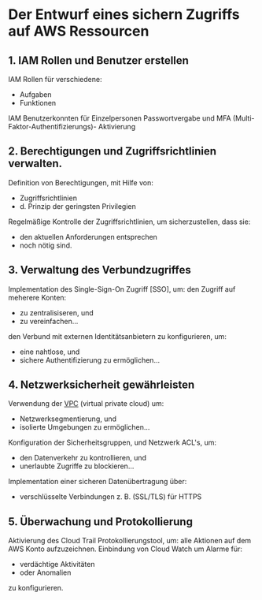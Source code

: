 # Der Entwurf eines sichern Zugriffs auf AWS Ressourcen

## 1. IAM Rollen und Benutzer erstellen
IAM Rollen für verschiedene:
* Aufgaben
* Funktionen

IAM Benutzerkonnten für Einzelpersonen
Passwortvergabe und MFA (Multi-Faktor-Authentifizierungs)- Aktivierung

## 2. Berechtigungen und Zugriffsrichtlinien verwalten.
Definition von Berechtigungen, mit Hilfe von:
* Zugriffsrichtlinien
* d. Prinzip der geringsten Privilegien


Regelmäßige Kontrolle der Zugriffsrichtlinien, um sicherzustellen, dass sie:
* den aktuellen Anforderungen entsprechen
* noch nötig sind.

## 3. Verwaltung des Verbundzugriffes
Implementation des Single-Sign-On Zugriff [SSO], um:
den Zugriff auf meherere Konten:
* zu zentralisiseren, und
* zu vereinfachen...

den Verbund mit externen Identitätsanbietern zu konfigurieren, um:
* eine nahtlose, und 
* sichere Authentifizierung zu ermöglichen...

## 4. Netzwerksicherheit gewährleisten
Verwendung der [VPC](docs/services/VPC.md) (virtual private cloud) um:
* Netzwerksegmentierung, und
* isolierte Umgebungen zu ermöglichen...

Konfiguration der Sicherheitsgruppen, und Netzwerk ACL's, um:
- den Datenverkehr zu kontrollieren, und
- unerlaubte Zugriffe zu blockieren...

Implementation einer sicheren Datenübertragung über:
* verschlüsselte Verbindungen z. B. (SSL/TLS) für HTTPS

## 5. Überwachung und Protokollierung
Aktivierung des Cloud Trail Protokollierungstool, um:
alle Aktionen auf dem AWS Konto aufzuzeichnen.
Einbindung von Cloud Watch um Alarme für:
- verdächtige Aktivitäten
- oder Anomalien

zu konfigurieren.
